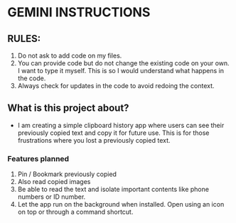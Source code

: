 # GEMINI INSTRUCTIONS

## RULES:

1. Do not ask to add code on my files.
2. You can provide code but do not change the existing code on your own. I want to type it myself. This is so I would understand what happens in the code.
3. Always check for updates in the code to avoid redoing the context.

## What is this project about?

- I am creating a simple clipboard history app where users can see their previously copied text and copy it for future use. This is for those frustrations where you lost a previously copied text.

### Features planned

1. Pin / Bookmark previously copied
2. Also read copied images
3. Be able to read the text and isolate important contents like phone numbers or ID number.
4. Let the app run on the background when installed. Open using an icon on top or through a command shortcut.
